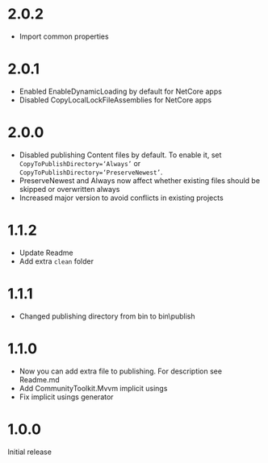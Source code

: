 # 2.0.2

- Import common properties

# 2.0.1

- Enabled EnableDynamicLoading by default for NetCore apps
- Disabled CopyLocalLockFileAssemblies for NetCore apps

# 2.0.0


- Disabled publishing Content files by default. To enable it, set `CopyToPublishDirectory=‘Always’` or `CopyToPublishDirectory=‘PreserveNewest’`.
- PreserveNewest and Always now affect whether existing files should be skipped or overwritten always
- Increased major version to avoid conflicts in existing projects

# 1.1.2

- Update Readme
- Add extra `clean` folder

# 1.1.1

- Changed publishing directory from bin to bin\publish

# 1.1.0

- Now you can add extra file to publishing. For description see Readme.md
- Add CommunityToolkit.Mvvm implicit usings
- Fix implicit usings generator

# 1.0.0

Initial release